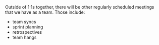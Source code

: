 Outside of 1:1s together, there will be other regularly scheduled meetings that we have as a team. Those include:
- team syncs
- sprint planning
- retrospectives
- team hangs
